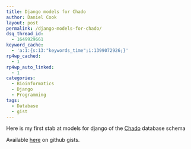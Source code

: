 ```yaml
---
title: Django models for Chado
author: Daniel Cook
layout: post
permalink: /django-models-for-chado/
dsq_thread_id:
  - 1649929661
keyword_cache:
  - 'a:1:{s:13:"keywords_time";i:1399072926;}'
rp4wp_cached:
  - 1
rp4wp_auto_linked:
  - 1
categories:
  - Bioinformatics
  - Django
  - Programming
tags:
  - Database
  - gist
---
```

Here is my first stab at models for django of the [Chado][1] database schema

<!--more-->

Available [here][2] on github gists.

 [1]: http://gmod.org/wiki/Chado_-_Getting_Started
 [2]: https://gist.github.com/danielecook/4494488